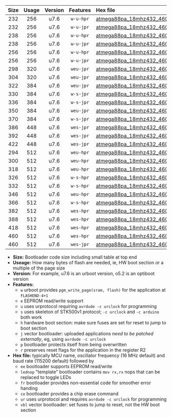 |Size|Usage|Version|Features|Hex file|
|:-:|:-:|:-:|:-:|:--|
|232|256|u7.6|`w-u-hpr`|[atmega88pa_18mhz432_460800bps_ur.hex](https://raw.githubusercontent.com/stefanrueger/urboot/main//atmega88pa_18mhz432_460800bps_ur.hex)|
|232|256|u7.6|`w-u-jpr`|[atmega88pa_18mhz432_460800bps_ur_vbl.hex](https://raw.githubusercontent.com/stefanrueger/urboot/main//atmega88pa_18mhz432_460800bps_ur_vbl.hex)|
|238|256|u7.6|`w-u-hpr`|[atmega88pa_18mhz432_460800bps_lednop_ur.hex](https://raw.githubusercontent.com/stefanrueger/urboot/main//atmega88pa_18mhz432_460800bps_lednop_ur.hex)|
|238|256|u7.6|`w-u-jpr`|[atmega88pa_18mhz432_460800bps_lednop_ur_vbl.hex](https://raw.githubusercontent.com/stefanrueger/urboot/main//atmega88pa_18mhz432_460800bps_lednop_ur_vbl.hex)|
|256|256|u7.6|`w-u-hpr`|[atmega88pa_18mhz432_460800bps_lednop_fr_ur.hex](https://raw.githubusercontent.com/stefanrueger/urboot/main//atmega88pa_18mhz432_460800bps_lednop_fr_ur.hex)|
|256|256|u7.6|`w-u-jpr`|[atmega88pa_18mhz432_460800bps_lednop_fr_ur_vbl.hex](https://raw.githubusercontent.com/stefanrueger/urboot/main//atmega88pa_18mhz432_460800bps_lednop_fr_ur_vbl.hex)|
|298|320|u7.6|`weu-jpr`|[atmega88pa_18mhz432_460800bps_ee_ur_vbl.hex](https://raw.githubusercontent.com/stefanrueger/urboot/main//atmega88pa_18mhz432_460800bps_ee_ur_vbl.hex)|
|304|320|u7.6|`weu-jpr`|[atmega88pa_18mhz432_460800bps_ee_lednop_ur_vbl.hex](https://raw.githubusercontent.com/stefanrueger/urboot/main//atmega88pa_18mhz432_460800bps_ee_lednop_ur_vbl.hex)|
|322|384|u7.6|`weu-jpr`|[atmega88pa_18mhz432_460800bps_ee_lednop_fr_ur_vbl.hex](https://raw.githubusercontent.com/stefanrueger/urboot/main//atmega88pa_18mhz432_460800bps_ee_lednop_fr_ur_vbl.hex)|
|330|384|u7.6|`w-s-jpr`|[atmega88pa_18mhz432_460800bps_vbl.hex](https://raw.githubusercontent.com/stefanrueger/urboot/main//atmega88pa_18mhz432_460800bps_vbl.hex)|
|336|384|u7.6|`w-s-jpr`|[atmega88pa_18mhz432_460800bps_lednop_vbl.hex](https://raw.githubusercontent.com/stefanrueger/urboot/main//atmega88pa_18mhz432_460800bps_lednop_vbl.hex)|
|350|384|u7.6|`weu-jpr`|[atmega88pa_18mhz432_460800bps_ee_lednop_fr_ce_ur_vbl.hex](https://raw.githubusercontent.com/stefanrueger/urboot/main//atmega88pa_18mhz432_460800bps_ee_lednop_fr_ce_ur_vbl.hex)|
|370|384|u7.6|`w-s-jpr`|[atmega88pa_18mhz432_460800bps_lednop_fr_vbl.hex](https://raw.githubusercontent.com/stefanrueger/urboot/main//atmega88pa_18mhz432_460800bps_lednop_fr_vbl.hex)|
|386|448|u7.6|`wes-jpr`|[atmega88pa_18mhz432_460800bps_ee_vbl.hex](https://raw.githubusercontent.com/stefanrueger/urboot/main//atmega88pa_18mhz432_460800bps_ee_vbl.hex)|
|392|448|u7.6|`wes-jpr`|[atmega88pa_18mhz432_460800bps_ee_lednop_vbl.hex](https://raw.githubusercontent.com/stefanrueger/urboot/main//atmega88pa_18mhz432_460800bps_ee_lednop_vbl.hex)|
|422|448|u7.6|`wes-jpr`|[atmega88pa_18mhz432_460800bps_ee_lednop_fr_vbl.hex](https://raw.githubusercontent.com/stefanrueger/urboot/main//atmega88pa_18mhz432_460800bps_ee_lednop_fr_vbl.hex)|
|294|512|u7.6|`weu-hpr`|[atmega88pa_18mhz432_460800bps_ee_ur.hex](https://raw.githubusercontent.com/stefanrueger/urboot/main//atmega88pa_18mhz432_460800bps_ee_ur.hex)|
|300|512|u7.6|`weu-hpr`|[atmega88pa_18mhz432_460800bps_ee_lednop_ur.hex](https://raw.githubusercontent.com/stefanrueger/urboot/main//atmega88pa_18mhz432_460800bps_ee_lednop_ur.hex)|
|318|512|u7.6|`weu-hpr`|[atmega88pa_18mhz432_460800bps_ee_lednop_fr_ur.hex](https://raw.githubusercontent.com/stefanrueger/urboot/main//atmega88pa_18mhz432_460800bps_ee_lednop_fr_ur.hex)|
|326|512|u7.6|`w-s-hpr`|[atmega88pa_18mhz432_460800bps.hex](https://raw.githubusercontent.com/stefanrueger/urboot/main//atmega88pa_18mhz432_460800bps.hex)|
|332|512|u7.6|`w-s-hpr`|[atmega88pa_18mhz432_460800bps_lednop.hex](https://raw.githubusercontent.com/stefanrueger/urboot/main//atmega88pa_18mhz432_460800bps_lednop.hex)|
|346|512|u7.6|`weu-hpr`|[atmega88pa_18mhz432_460800bps_ee_lednop_fr_ce_ur.hex](https://raw.githubusercontent.com/stefanrueger/urboot/main//atmega88pa_18mhz432_460800bps_ee_lednop_fr_ce_ur.hex)|
|366|512|u7.6|`w-s-hpr`|[atmega88pa_18mhz432_460800bps_lednop_fr.hex](https://raw.githubusercontent.com/stefanrueger/urboot/main//atmega88pa_18mhz432_460800bps_lednop_fr.hex)|
|382|512|u7.6|`wes-hpr`|[atmega88pa_18mhz432_460800bps_ee.hex](https://raw.githubusercontent.com/stefanrueger/urboot/main//atmega88pa_18mhz432_460800bps_ee.hex)|
|388|512|u7.6|`wes-hpr`|[atmega88pa_18mhz432_460800bps_ee_lednop.hex](https://raw.githubusercontent.com/stefanrueger/urboot/main//atmega88pa_18mhz432_460800bps_ee_lednop.hex)|
|418|512|u7.6|`wes-hpr`|[atmega88pa_18mhz432_460800bps_ee_lednop_fr.hex](https://raw.githubusercontent.com/stefanrueger/urboot/main//atmega88pa_18mhz432_460800bps_ee_lednop_fr.hex)|
|460|512|u7.6|`wes-hpr`|[atmega88pa_18mhz432_460800bps_ee_lednop_fr_ce.hex](https://raw.githubusercontent.com/stefanrueger/urboot/main//atmega88pa_18mhz432_460800bps_ee_lednop_fr_ce.hex)|
|460|512|u7.6|`wes-jpr`|[atmega88pa_18mhz432_460800bps_ee_lednop_fr_ce_vbl.hex](https://raw.githubusercontent.com/stefanrueger/urboot/main//atmega88pa_18mhz432_460800bps_ee_lednop_fr_ce_vbl.hex)|

- **Size:** Bootloader code size including small table at top end
- **Useage:** How many bytes of flash are needed, ie, HW boot section or a multiple of the page size
- **Version:** For example, u7.6 is an urboot version, o5.2 is an optiboot version
- **Features:**
  + `w` urboot provides `pgm_write_page(sram, flash)` for the application at `FLASHEND-4+1`
  + `e` EEPROM read/write support
  + `u` uses urprotocol requiring `avrdude -c urclock` for programming
  + `s` uses skeleton of STK500v1 protocol; `-c urclock` and `-c arduino` both work
  + `h` hardware boot section: make sure fuses are set for reset to jump to boot section
  + `j` vector bootloader: uploaded applications *need to be patched externally*, eg, using `avrdude -c urclock`
  + `p` bootloader protects itself from being overwritten
  + `r` preserves reset flags for the application in the register R2
- **Hex file:** typically MCU name, oscillator frequency (16 MHz default) and baud rate (115200 default) followed by
  + `ee` bootloader supports EEPROM read/write
  + `lednop` "template" bootloader contains `mov rx,rx` nops that can be replaced to toggle LEDs
  + `fr` bootloader provides non-essential code for smoother error handing
  + `ce` bootloader provides a chip erase command
  + `ur` uses urprotocol and requires `avrdude -c urclock` for programming
  + `vbl` vector bootloader: set fuses to jump to reset, not the HW boot section
